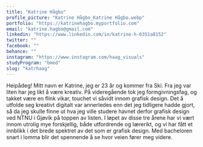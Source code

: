 ```yaml
---
title: "Katrine Hågbo"
profile_picture: "Katrine Hågbo_Katrine Hågbo.webp"
portfolio: "https://katrinehagbo.myportfolio.com"
email: "katrine.hagbo@gmail.com"
linkedin: "https://www.linkedin.com/in/katrine-h-6351a8152"
twitter: ""
facebook: ""
behance: ""
instagram: "https://www.instagram.com/haag_visuals"
studyProgram: "bmed"
slug: "katrhaag"
---
```


Heipådeg! Mitt navn er Katrine, jeg er 23 år og kommer fra Ski. Fra jeg var liten har jeg likt å være kreativ. På videregående tok jeg formgivningsfag, og takket være en flink vikar, touchet vi såvidt innom grafisk design. Det å utfolde seg kreativt digitalt var annerledes enn det jeg tidligere hadde gjort, så da jeg skulle finne ut hva jeg ville studere havnet derfor grafisk design ved NTNU i Gjøvik på toppen av listen. I løpet av disse tre årene har vi vært innom utrolig mye forskjellig, både utfordrende og lærerikt, og vi har fått et innblikk i det brede spektret av det som er grafisk design. Med bacheloren snart i lomma blir det spennende å se hvor veien fører meg videre.
